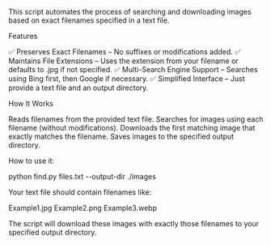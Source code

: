 This script automates the process of searching and downloading images based on exact filenames specified in a text file.

Features

✅ Preserves Exact Filenames – No suffixes or modifications added.
✅ Maintains File Extensions – Uses the extension from your filename or defaults to .jpg if not specified.
✅ Multi-Search Engine Support – Searches using Bing first, then Google if necessary.
✅ Simplified Interface – Just provide a text file and an output directory.

How It Works

Reads filenames from the provided text file.
Searches for images using each filename (without modifications).
Downloads the first matching image that exactly matches the filename.
Saves images to the specified output directory.

How to use it:

python find.py files.txt --output-dir ./images

Your text file should contain filenames like:

Example1.jpg
Example2.png
Example3.webp

The script will download these images with exactly those filenames to your specified output directory.
